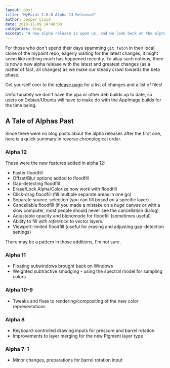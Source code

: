 ```yaml
---
layout: post
title: "MyPaint 2.0.0 Alpha 13 Released"
author: Jesper Lloyd
date: 2019-11-09 14:40:00
categories: blog
excerpt: "A new alpha release is upon us, and we look back on the alphas in between."
---
```


For those who don't spend their days spamming `git fetch` in their local 
clone of the mypaint repo, eagerly waiting for the latest changes, it might
seem like nothing much has happened recently. To allay such notions,
there is now a new alpha release with the latest and greatest changes 
(as a matter of fact, all changes) as we make our steady crawl towards
the beta phase.

Get yourself over to the [release page][release.src] for a list of changes
and a list of files!

Unfortunately we don't have the ppa or other deb builds up to date, so users
on Debian/Ubuntu will have to make do with the AppImage builds for the time
being.

## A Tale of Alphas Past

Since there were no blog posts about the alpha releases after the first one,
here is a quick summary in reverse chronological order.

### Alpha 12

These were the new features added in alpha 12:

* Faster floodfill
* Offset/Blur options added to floodfill
* Gap-detecting floodfill
* Erase/Lock Alpha/Colorize now work with floodfill
* Click-drag floodfill (fill multiple separate areas in one go)
* Separate source-selection (you can fill _based on_ a specific layer)
* Cancellable floodfill (if you made a mistake on a _huge_ canvas or with a
slow computer, most people should never see the cancellation dialog)
* Adjustable opacity and blendmode for floodfill (sometimes useful)
* Ability to fill _with reference to_ vector layers.
* Viewport-limited floodfill (useful for erasing and
adjusting gap-detection settings)

There may be a pattern in those additions, I'm not sure.

### Alpha 11

* Floating subwindows brought back on Windows
* Weighted subtractive smudging - using the spectral model for sampling colors

### Alpha 10-9

* Tweaks and fixes to rendering/compositing of the new color representations

### Alpha 8

* Keyboard-controlled drawing inputs for pressure and barrel rotation
* Improvements to layer merging for the new Pigment layer type

### Alpha 7-1

* Minor changes, preparations for barrel rotation input

[release.src]: https://github.com/mypaint/mypaint/releases/tag/v2.0.0-alpha.13

